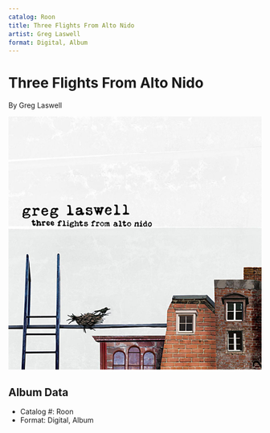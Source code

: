 ```yaml
---
catalog: Roon
title: Three Flights From Alto Nido
artist: Greg Laswell
format: Digital, Album
---
```


# Three Flights From Alto Nido

By Greg Laswell

![](../../assets/albumcovers/Greg_Laswell-Three_Flights_From_Alto_Nido.png)

## Album Data

- Catalog #: Roon
- Format: Digital, Album

